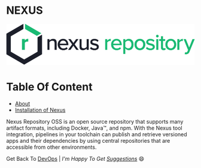 # NEXUS

![NEXUS](./img/NexusRepo_logo.png)

Table Of Content
================

- [About](#about)
- [Installation of Nexus](#nexus_installation.md)

<a name='about'></a>
Nexus Repository OSS is an open source repository that supports many artifact formats, including Docker, Java™, and npm. With the Nexus tool integration, pipelines in your toolchain can publish and retrieve versioned apps and their dependencies by using central repositories that are accessible from other environments.


Get Back To [DevOps](../../../)  | _I'm Happy To Get [Suggestions](https://forms.gle/TbfdXQ5H3a3oSTjo6)_ :smile:
